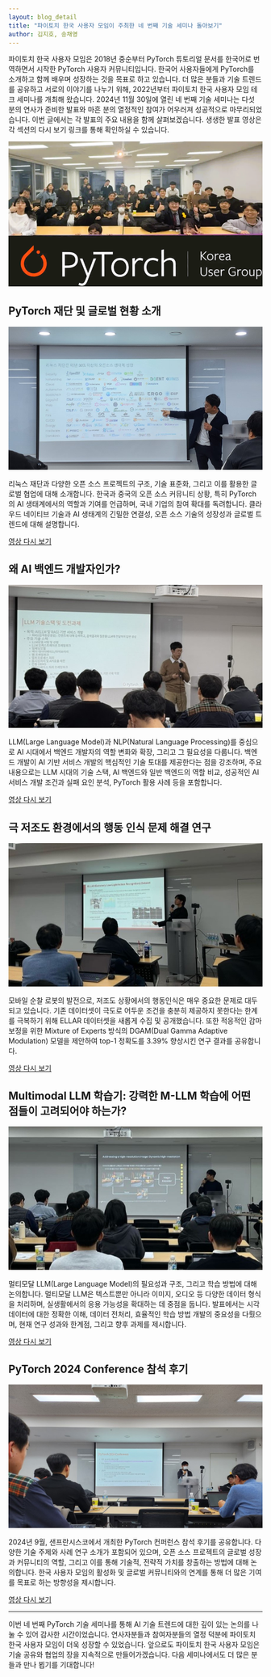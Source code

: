 ```yaml
---
layout: blog_detail
title: "파이토치 한국 사용자 모임이 주최한 네 번째 기술 세미나 돌아보기"
author: 김지호, 송채영
---
```


파이토치 한국 사용자 모임은 2018년 중순부터 PyTorch 튜토리얼 문서를 한국어로 번역하면서 시작한 PyTorch 사용자 커뮤니티입니다. 한국어 사용자들에게 PyTorch를 소개하고 함께 배우며 성장하는 것을 목표로 하고 있습니다. 더 많은 분들과 기술 트렌드를 공유하고 서로의 이야기를 나누기 위해, 2022년부터 파이토치 한국 사용자 모임 테크 세미나를 개최해 왔습니다. 2024년 11월 30일에 열린 네 번째 기술 세미나는 다섯 분의 연사가 준비한 발표와 마흔 분의 열정적인 참여가 어우러져 성공적으로 마무리되었습니다. 이번 글에서는 각 발표의 주요 내용을 함께 살펴보겠습니다. 생생한 발표 영상은 각 섹션의 다시 보기 링크를 통해 확인하실 수 있습니다.

![세미나 단체 사진](/assets/images/pytorch_4th_seminar_total.png)

## **PyTorch 재단 및 글로벌 현황 소개**

![이제응 연사](/assets/images/pytorch_4th_seminar_1.jpg)

리눅스 재단과 다양한 오픈 소스 프로젝트의 구조, 기술 표준화, 그리고 이를 활용한 글로벌 협업에 대해 소개합니다. 한국과 중국의 오픈 소스 커뮤니티 상황, 특히 PyTorch의 AI 생태계에서의 역할과 기여를 언급하며, 국내 기업의 참여 확대를 독려합니다. 클라우드 네이티브 기술과 AI 생태계의 긴밀한 연결성, 오픈 소스 기술의 성장성과 글로벌 트렌드에 대해 설명합니다.

[영상 다시 보기](https://youtu.be/n61j8IHkdg8?si=sZ9gQGjGcilt9UPP)

## 왜 AI 백엔드 개발자인가?

![최남규 연사](/assets/images/pytorch_4th_seminar_2.jpeg)

LLM(Large Language Model)과 NLP(Natural Language Processing)를 중심으로 AI 시대에서 백엔드 개발자의 역할 변화와 확장, 그리고 그 필요성을 다룹니다. 백엔드 개발이 AI 기반 서비스 개발의 핵심적인 기술 토대를 제공한다는 점을 강조하며, 주요 내용으로는 LLM 시대의 기술 스택, AI 백엔드와 일반 백엔드의 역할 비교, 성공적인 AI 서비스 개발 조건과 실패 요인 분석, PyTorch 활용 사례 등을 포함합니다.

[영상 다시 보기](https://youtu.be/1DKqGSi7Re4?si=68dYsmiG_9mpTnMw)

## 극 저조도 환경에서의 행동 인식 문제 해결 연구

![하민세 연사](/assets/images/pytorch_4th_seminar_3.jpg)

모바일 순찰 로봇의 발전으로, 저조도 상황에서의 행동인식은 매우 중요한 문제로 대두되고 있습니다. 기존 데이터셋이 극도로 어두운 조건을 충분히 제공하지 못한다는 한계를 극복하기 위해 ELLAR 데이터셋을 새롭게 수집 및 공개했습니다. 또한 적응적인 감마 보정을 위한 Mixture of Experts 방식의 DGAM(Dual Gamma Adaptive Modulation) 모델을 제안하여 top-1 정확도를 3.39% 향상시킨 연구 결과를 공유합니다.

[영상 다시 보기](https://youtu.be/U46e_hRLT1M?si=td8cX24_W8AjNudP)

## Multimodal LLM 학습기: 강력한 M-LLM 학습에 어떤 점들이 고려되어야 하는가?

![강우영 연사](/assets/images/pytorch_4th_seminar_4.jpg)

멀티모달 LLM(Large Language Model)의 필요성과 구조, 그리고 학습 방법에 대해 논의합니다. 멀티모달 LLM은 텍스트뿐만 아니라 이미지, 오디오 등 다양한 데이터 형식을 처리하며, 실생활에서의 응용 가능성을 확대하는 데 중점을 둡니다. 발표에서는 시각 데이터에 대한 정확한 이해, 데이터 전처리, 효율적인 학습 방법 개발의 중요성을 다뤘으며, 현재 연구 성과와 한계점, 그리고 향후 과제를 제시합니다.

[영상 다시 보기](https://youtu.be/jLjepyam628?si=hhfignUQX0usFtUT)

## PyTorch 2024 Conference 참석 후기

![장영 연사](/assets/images/pytorch_4th_seminar_5.jpg)

2024년 9월, 샌프란시스코에서 개최한 PyTorch 컨퍼런스 참석 후기를 공유합니다. 다양한 기술 주제와 사례 연구 소개가 포함되어 있으며, 오픈 소스 프로젝트의 글로벌 성장과 커뮤니티의 역할, 그리고 이를 통해 기술적, 전략적 가치를 창출하는 방법에 대해 논의합니다. 한국 사용자 모임의 활성화 및 글로벌 커뮤니티와의 연계를 통해 더 많은 기여를 목표로 하는 방향성을 제시합니다.

[영상 다시 보기](https://youtu.be/6Uhb69K0u-A?si=ze7VOs1OtvD-hCr3)

---

이번 네 번째 PyTorch 기술 세미나를 통해 AI 기술 트렌드에 대한 깊이 있는 논의를 나눌 수 있어 감사한 시간이었습니다. 연사자분들과 참여자분들의 열정 덕분에 파이토치 한국 사용자 모임이 더욱 성장할 수 있었습니다. 앞으로도 파이토치 한국 사용자 모임은 기술 공유와 협업의 장을 지속적으로 만들어가겠습니다. 다음 세미나에서도 더 많은 분들과 만나 뵙기를 기대합니다!